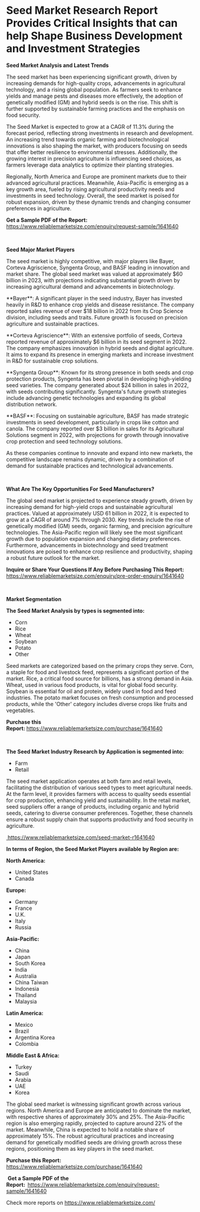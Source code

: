 <p><h1>Seed Market Research Report Provides Critical Insights that can help Shape Business Development and Investment Strategies</h1></p><p><strong>Seed Market Analysis and Latest Trends</strong></p>
<p><p>The seed market has been experiencing significant growth, driven by increasing demands for high-quality crops, advancements in agricultural technology, and a rising global population. As farmers seek to enhance yields and manage pests and diseases more effectively, the adoption of genetically modified (GM) and hybrid seeds is on the rise. This shift is further supported by sustainable farming practices and the emphasis on food security.</p><p>The Seed Market is expected to grow at a CAGR of 11.3% during the forecast period, reflecting strong investments in research and development. An increasing trend towards organic farming and biotechnological innovations is also shaping the market, with producers focusing on seeds that offer better resilience to environmental stresses. Additionally, the growing interest in precision agriculture is influencing seed choices, as farmers leverage data analytics to optimize their planting strategies.</p><p>Regionally, North America and Europe are prominent markets due to their advanced agricultural practices. Meanwhile, Asia-Pacific is emerging as a key growth area, fueled by rising agricultural productivity needs and investments in seed technology. Overall, the seed market is poised for robust expansion, driven by these dynamic trends and changing consumer preferences in agriculture.</p></p>
<p><strong>Get a Sample PDF of the Report:&nbsp;</strong> <a href="https://www.reliablemarketsize.com/enquiry/request-sample/1641640?utm_campaign=3564&utm_medium=2&utm_source=Github&utm_content=ia&utm_term=30032025&utm_id=seed">https://www.reliablemarketsize.com/enquiry/request-sample/1641640</a></p>
<p>&nbsp;</p>
<p><strong>Seed Major Market Players</strong></p>
<p><p>The seed market is highly competitive, with major players like Bayer, Corteva Agriscience, Syngenta Group, and BASF leading in innovation and market share. The global seed market was valued at approximately $60 billion in 2023, with projections indicating substantial growth driven by increasing agricultural demand and advancements in biotechnology.</p><p>**Bayer**: A significant player in the seed industry, Bayer has invested heavily in R&D to enhance crop yields and disease resistance. The company reported sales revenue of over $18 billion in 2022 from its Crop Science division, including seeds and traits. Future growth is focused on precision agriculture and sustainable practices.</p><p>**Corteva Agriscience**: With an extensive portfolio of seeds, Corteva reported revenue of approximately $6 billion in its seed segment in 2022. The company emphasizes innovation in hybrid seeds and digital agriculture. It aims to expand its presence in emerging markets and increase investment in R&D for sustainable crop solutions.</p><p>**Syngenta Group**: Known for its strong presence in both seeds and crop protection products, Syngenta has been pivotal in developing high-yielding seed varieties. The company generated about $24 billion in sales in 2022, with seeds contributing significantly. Syngenta's future growth strategies include advancing genetic technologies and expanding its global distribution network.</p><p>**BASF**: Focusing on sustainable agriculture, BASF has made strategic investments in seed development, particularly in crops like cotton and canola. The company reported over $3 billion in sales for its Agricultural Solutions segment in 2022, with projections for growth through innovative crop protection and seed technology solutions.</p><p>As these companies continue to innovate and expand into new markets, the competitive landscape remains dynamic, driven by a combination of demand for sustainable practices and technological advancements.</p></p>
<p>&nbsp;</p>
<p><strong>What Are The Key Opportunities For Seed Manufacturers?</strong></p>
<p><p>The global seed market is projected to experience steady growth, driven by increasing demand for high-yield crops and sustainable agricultural practices. Valued at approximately USD 61 billion in 2022, it is expected to grow at a CAGR of around 7% through 2030. Key trends include the rise of genetically modified (GM) seeds, organic farming, and precision agriculture technologies. The Asia-Pacific region will likely see the most significant growth due to population expansion and changing dietary preferences. Furthermore, advancements in biotechnology and seed treatment innovations are poised to enhance crop resilience and productivity, shaping a robust future outlook for the market.</p></p>
<p><strong>Inquire or Share Your Questions If Any Before Purchasing This Report:</strong> <a href="https://www.reliablemarketsize.com/enquiry/pre-order-enquiry/1641640?utm_campaign=3564&utm_medium=2&utm_source=Github&utm_content=ia&utm_term=30032025&utm_id=seed">https://www.reliablemarketsize.com/enquiry/pre-order-enquiry/1641640</a></p>
<p>&nbsp;</p>
<p><strong>Market Segmentation</strong></p>
<p><strong>The Seed Market Analysis by types is segmented into:</strong></p>
<p><ul><li>Corn</li><li>Rice</li><li>Wheat</li><li>Soybean</li><li>Potato</li><li>Other</li></ul></p>
<p><p>Seed markets are categorized based on the primary crops they serve. Corn, a staple for food and livestock feed, represents a significant portion of the market. Rice, a critical food source for billions, has a strong demand in Asia. Wheat, used in various food products, is vital for global food security. Soybean is essential for oil and protein, widely used in food and feed industries. The potato market focuses on fresh consumption and processed products, while the 'Other' category includes diverse crops like fruits and vegetables.</p></p>
<p><strong>Purchase this Report:&nbsp;</strong><a href="https://www.reliablemarketsize.com/purchase/1641640?utm_campaign=3564&utm_medium=2&utm_source=Github&utm_content=ia&utm_term=30032025&utm_id=seed">https://www.reliablemarketsize.com/purchase/1641640</a></p>
<p>&nbsp;</p>
<p><strong>The Seed Market Industry Research by Application is segmented into:</strong></p>
<p><ul><li>Farm</li><li>Retail</li></ul></p>
<p><p>The seed market application operates at both farm and retail levels, facilitating the distribution of various seed types to meet agricultural needs. At the farm level, it provides farmers with access to quality seeds essential for crop production, enhancing yield and sustainability. In the retail market, seed suppliers offer a range of products, including organic and hybrid seeds, catering to diverse consumer preferences. Together, these channels ensure a robust supply chain that supports productivity and food security in agriculture.</p></p>
<p><a href="https://www.reliablemarketsize.com/seed-market-r1641640?utm_campaign=3564&utm_medium=2&utm_source=Github&utm_content=ia&utm_term=30032025&utm_id=seed">&nbsp;https://www.reliablemarketsize.com/seed-market-r1641640</a></p>
<p><strong>In terms of Region, the Seed Market Players available by Region are:</strong></p>
<p>
    <p> <strong> North America: </strong>
        <ul>
            <li>United States</li>
            <li>Canada</li>
        </ul>
        </p> 
    <p> <strong> Europe: </strong>
        <ul>
            <li>Germany</li>
            <li>France</li>
            <li>U.K.</li>
            <li>Italy</li>
            <li>Russia</li>
        </ul>
        </p> 
    <p> <strong> Asia-Pacific: </strong>
        <ul>
            <li>China</li>
            <li>Japan</li>
            <li>South Korea</li>
            <li>India</li>
            <li>Australia</li>
            <li>China Taiwan</li>
            <li>Indonesia</li>
            <li>Thailand</li>
            <li>Malaysia</li>
        </ul>
        </p> 
    <p> <strong> Latin America: </strong>
        <ul>
            <li>Mexico</li>
            <li>Brazil</li>
            <li>Argentina Korea</li>
            <li>Colombia</li>
        </ul>
        </p> 
    <p> <strong> Middle East & Africa: </strong>
        <ul>
            <li>Turkey</li>
            <li>Saudi</li>
            <li>Arabia</li>
            <li>UAE</li>
            <li>Korea</li>
        </ul>
    </p>
    </p>
<p><p>The global seed market is witnessing significant growth across various regions. North America and Europe are anticipated to dominate the market, with respective shares of approximately 30% and 25%. The Asia-Pacific region is also emerging rapidly, projected to capture around 22% of the market. Meanwhile, China is expected to hold a notable share of approximately 15%. The robust agricultural practices and increasing demand for genetically modified seeds are driving growth across these regions, positioning them as key players in the seed market.</p></p>
<p><strong>Purchase this Report: </strong><a href="https://www.reliablemarketsize.com/purchase/1641640?utm_campaign=3564&utm_medium=2&utm_source=Github&utm_content=ia&utm_term=30032025&utm_id=seed">https://www.reliablemarketsize.com/purchase/1641640</a></p>
<p>&nbsp;<strong>Get a Sample PDF of the Report:&nbsp;&nbsp;</strong><a href="https://www.reliablemarketsize.com/enquiry/request-sample/1641640?utm_campaign=3564&utm_medium=2&utm_source=Github&utm_content=ia&utm_term=30032025&utm_id=seed">https://www.reliablemarketsize.com/enquiry/request-sample/1641640</a></p>
<p><strong></strong></p>
<p>Check more reports on <a href="https://www.reliablemarketsize.com/?utm_campaign=3564&utm_medium=2&utm_source=Github&utm_content=ia&utm_term=30032025&utm_id=seed">https://www.reliablemarketsize.com/</a></p>